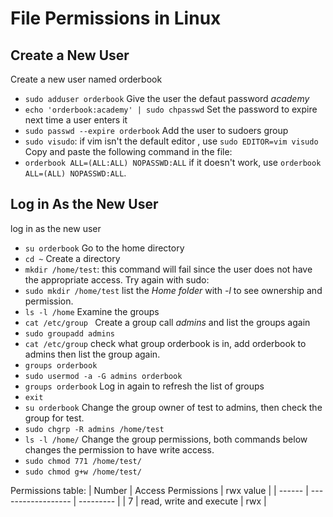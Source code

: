 # File Permissions in Linux

## Create a New User
Create a new user named orderbook
- `sudo adduser orderbook`
Give the user the defaut password *academy*
- `echo 'orderbook:academy' | sudo chpasswd`
Set the password to expire next time a user enters it
- `sudo passwd --expire orderbook`
Add the user to sudoers group
- `sudo visudo`: if vim isn't the default editor , use `sudo EDITOR=vim visudo`
Copy and paste the following command in the file:
- `orderbook ALL=(ALL:ALL) NOPASSWD:ALL` if it doesn't work, use `orderbook ALL=(ALL) NOPASSWD:ALL`.

## Log in As the New User
log in as the new user
- `su orderbook`
Go to the home directory
- `cd ~`
Create a directory
- `mkdir /home/test`: this command will fail since the user does not have the appropriate access.
Try again with sudo:
- `sudo mkdir /home/test`
list the *Home folder* with *-l* to see ownership and permission.
- `ls -l /home`
Examine the groups
 - `cat /etc/group `
 Create a group call *admins* and list the groups again
 - `sudo groupadd admins`
 - `cat /etc/group`
 check what group orderbook is in, add orderbook to admins then list the group again.
 - `groups orderbook`
 - `sudo usermod -a -G admins orderbook`
 - `groups orderbook`
 Log in again to refresh the list of groups
 - `exit`
 - `su orderbook`
 Change the group owner of test to admins, then check the group for test.
 - `sudo chgrp -R admins /home/test`
 - `ls -l /home/`
 Change the group permissions, both commands below changes the permission to have write access.
 - `sudo chmod 771 /home/test/`
 - `sudo chmod g+w /home/test/` 

Permissions table:
| Number | Access Permissions | rwx value |
| ------ | ------------------ | --------- |
| 7 | read, write and execute | rwx |
